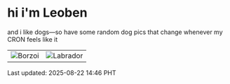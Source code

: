 # hi i'm Leoben

and i like dogs—so have some random dog pics that change whenever my CRON feels like it

|  |  |
|--------|----------|
| ![Borzoi](https://random-dog-vercel.vercel.app/api/random-borzoi?v=1755845168) | ![Labrador](https://random-dog-vercel.vercel.app/api/random-labrador?v=1755845168) |

Last updated: 2025-08-22 14:46 PHT
